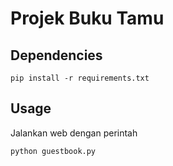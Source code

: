 # Projek Buku Tamu

## Dependencies

```pip install -r requirements.txt```

## Usage

Jalankan web dengan perintah

```bash
python guestbook.py
```

